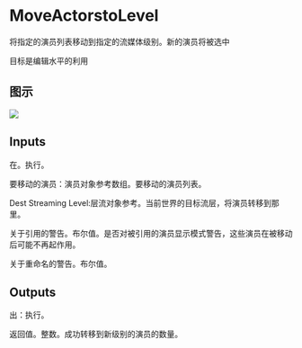 # MoveActorstoLevel

将指定的演员列表移动到指定的流媒体级别。新的演员将被选中

目标是编辑水平的利用

## 图示

![]($-20221218-18503315.png)

## Inputs

在。执行。

要移动的演员：演员对象参考数组。要移动的演员列表。

Dest Streaming Level:层流对象参考。当前世界的目标流层，将演员转移到那里。

关于引用的警告。布尔值。是否对被引用的演员显示模式警告，这些演员在被移动后可能不再起作用。

关于重命名的警告。布尔值。

## Outputs

出：执行。

返回值。整数。成功转移到新级别的演员的数量。